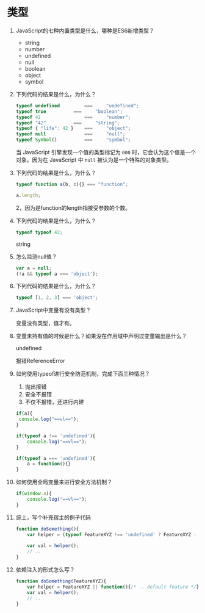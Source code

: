 # 类型

1. JavaScript的七种内置类型是什么，哪种是ES6新增类型？

   - string
   - number
   - undefined
   - null
   - boolean
   - object
   - symbol

   

2. 下列代码的结果是什么，为什么？

   ```javascript
   typeof undefined 		=== 	"undefined";
   typeof true 			=== 	"boolean";
   typeof 42 				=== 	"number";
   typeof "42" 			=== 	"string";
   typeof { "life": 42 }	=== 	"object";
   typeof null				=== 	"null";
   typeof Symbol()			=== 	"symbol";
   ```

   当 JavaScript 引擎发现一个值的类型标记为 `000` 时，它会认为这个值是一个对象。因为在 JavaScript 中 `null` 被认为是一个特殊的对象类型。

   

3. 下列代码的结果是什么，为什么？

   ```javascript
   typeof function a(b, c){} === "function";
   
   a.length;
   ```

   2，因为是function的length指接受参数的个数。

   

4. 下列代码的结果是什么，为什么？

   ```javascript
   typeof typeof 42;
   ```

   string

   

5. 怎么监测null值？

   ```javascript
   var a = null;
   (!a && typeof a === 'object');
   ```

   

6. 下列代码的结果是什么，为什么？

   ```javascript
   typeof [1, 2, 3] === 'object';
   ```

   

7. JavaScript中变量有没有类型？

   变量没有类型，值才有。

   

8. 变量未持有值的时候是什么？如果没在作用域中声明过变量输出是什么？

   undefined

   报错ReferenceError

   

9. 如何使用typeof进行安全防范机制，完成下面三种情况？

   1. 抛出报错
   2. 安全不报错
   3. 不仅不报错，还进行内建

   ```javascript
   if(a){
   	console.log("==vl==");
   }
   
   if(typeof a !== 'undefined'){
       console.log("==vl==");
   }
   
   if(typeof a === 'undefined'){
       a = function(){}
   }
   ```

   

10. 如何使用全局变量来进行安全方法机制？

    ```javascript
    if(window.a){
        console.log("==vl==");
    }
    ```

    

11. 综上，写个补充宿主的例子代码

    ```javascript
    function doSomething(){
        var helper = (typeof FeatureXYZ !== 'undefined' ? FeatureXYZ : function(){/* .. default feature */})
    	
        var val = helper();
        // ..
    }
    ```

    

12. 依赖注入的形式怎么写？

    ```javascript
    function doSomething(FeatureXYZ){
        var helper = FeatureXYZ || function(){/* .. default feature */}
        var val = helper();
        // ..
    }
    ```

